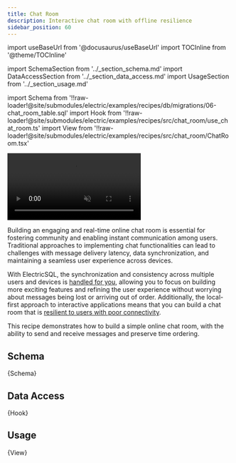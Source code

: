 ```yaml
---
title: Chat Room
description: Interactive chat room with offline resilience
sidebar_position: 60
---
```


import useBaseUrl from '@docusaurus/useBaseUrl'
import TOCInline from '@theme/TOCInline'

import SchemaSection from '../_section_schema.md'
import DataAccessSection from '../_section_data_access.md'
import UsageSection from '../_section_usage.md'

import Schema from '!!raw-loader!@site/submodules/electric/examples/recipes/db/migrations/06-chat_room_table.sql'
import Hook from '!!raw-loader!@site/submodules/electric/examples/recipes/src/chat_room/use_chat_room.ts'
import View from '!!raw-loader!@site/submodules/electric/examples/recipes/src/chat_room/ChatRoom.tsx'


<video className="w-full mx-auto mb-3" autoPlay={true} loop muted playsInline>
  <source src={useBaseUrl('/videos/recipes/chat-room.mp4')} />
</video>

Building an engaging and real-time online chat room is essential for fostering community and enabling instant communication among users. Traditional approaches to implementing chat functionalities can lead to challenges with message delivery latency, data synchronization, and maintaining a seamless user experience across devices.

With ElectricSQL, the synchronization and consistency across multiple users and devices is [handled for you](/docs/intro/multi-user), allowing you to focus on building more exciting features and refining the user experience without worrying about messages being lost or arriving out of order. Additionally, the local-first approach to interactive applications means that you can build a chat room that is [resilient to users with poor connectivity](/docs/intro/offline).

This recipe demonstrates how to build a simple online chat room, with the ability to send and receive messages and preserve time ordering.

<TOCInline toc={toc} />

## Schema
<SchemaSection />

<CodeBlock language="sql">
  {Schema}
</CodeBlock>

## Data Access
<DataAccessSection />

<CodeBlock language="ts">
  {Hook}
</CodeBlock>

## Usage
<UsageSection />

<CodeBlock language="tsx">
  {View}
</CodeBlock>
